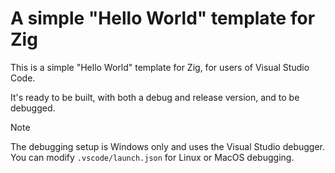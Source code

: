 # A simple "Hello World" template for Zig

This is a simple "Hello World" template for Zig, for users of Visual Studio Code.

It's ready to be built, with both a debug and release version, and to be debugged.

>[!NOTE]
> The debugging setup is Windows only and uses the Visual Studio debugger. You can modify `.vscode/launch.json` for Linux or MacOS debugging.